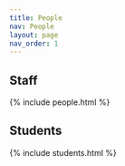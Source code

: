 ```yaml
---
title: People
nav: People
layout: page
nav_order: 1
---
```


## Staff
{% include people.html %}

## Students
{% include students.html %}
